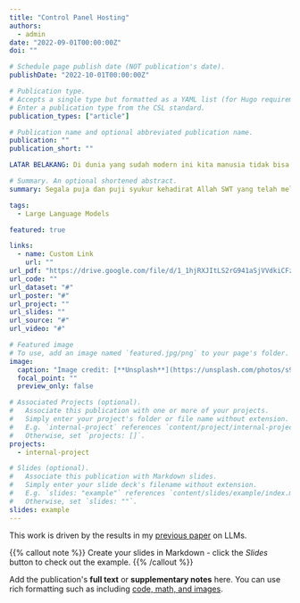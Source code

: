 ```yaml
---
title: "Control Panel Hosting"
authors:
  - admin
date: "2022-09-01T00:00:00Z"
doi: ""

# Schedule page publish date (NOT publication's date).
publishDate: "2022-10-01T00:00:00Z"

# Publication type.
# Accepts a single type but formatted as a YAML list (for Hugo requirements).
# Enter a publication type from the CSL standard.
publication_types: ["article"]

# Publication name and optional abbreviated publication name.
publication: ""
publication_short: ""

LATAR BELAKANG: Di dunia yang sudah modern ini kita manusia tidak bisa lepas dari perkembangan teknologi yang ada. Berbagai temuan telah diciptakan dan dipublikasikan, dan banyak hal, cara, prosedur lama yang hilang karena telah dipecahkan oleh temuan baru. Manusia yang enggan dalam mengikuti perkembangan jaman terutama disekitar kota-kota besar tentu akan kesulitan dalam menjalankan berbagai aktivitas, pekerjaan, dan bahkan dalam melakukan hobi atau kesenangannya karena adanya perubahan oleh kemajuan jaman. Salah satu contoh perkembangan teknologi yang ada sekarang dan sudah menjadi kebutuhan wajib bagi sebagian besar orang yaitu internet. Dengan adanya internet berbagai kesulitan yang dialami oleh manusia dapat diatasi dengan lebih mudah, seperti mencari informasi, mengirim pesan, hingga belanja secara online tanpa harus pergi kesana kemari, dan masih banyak lagi perubahan baik yang dibawa oleh perkembangan teknologi yang bernama internet ini Lalu, bagaimana intenet bisa begitu banyak memiliki informasi, fitur, layanan dan hal-hal lainnya? Tentu ada pihak yang mengisi, membuat dan mengembangkan berbagai hal yang dimiliki oleh internet. Informasi, content, fitur, layanan dan banyak hal yang diciptakan oleh pihak dibelakang semua ini agar dapat memudahkan manusia dalam melakukan segala aktivitas yang dibutuhkan. Semua orang bisa menjadi pembuat atau penyaji konten, layanan dan lain-lainnya asalkan memiliki ide kreatif ataupun suatu inovasi yang bermanfaat. Dalam penyajian yang ada di internet tentu memerlukan pengetahuan agar bisa terpublikasi, tersampaikan ataupun dapat digunakan oleh orang banyak. Dalam hal ini tentu saja perlu pengelolaan, manajemen, pengaturan atau semacamnya agar dapat dipublikasikan dengan baik, tepat dan benar. Pada praktik kali ini akan mempelajari salah satu software control panel yaitu EHCP yang dapat menjaga server hosting berbasis web. Kita akan mempelajari bagaimana melakukan instalasi dan konfigurasi EHCP.

# Summary. An optional shortened abstract.
summary: Segala puja dan puji syukur kehadirat Allah SWT yang telah melimpahkan rahmat dan hidayah-Nya kepada kita semua sholawat serta salam kita panjatkan kepada junjungan Nabi Muhammad SAW. Adapun maksud dan tujuan penulisan laporan proyek ini adalah sebagai laporan Instalasi dan Konfigurasi Control Panel Hosting. Dalam kesempatan ini, penulis mengucapkan banyak terimakasih kepada semua pihak yang telah membantu dalam penyusunan laporan. Boja, 1 Oktober 2022 Penyusun

tags:
  - Large Language Models

featured: true

links:
  - name: Custom Link
    url: ""
url_pdf: "https://drive.google.com/file/d/1_1hjRXJItLS2rG941aSjVVdkiCFzVXvU/view?usp=sharing"
url_code: ""
url_dataset: "#"
url_poster: "#"
url_project: ""
url_slides: ""
url_source: "#"
url_video: "#"

# Featured image
# To use, add an image named `featured.jpg/png` to your page's folder.
image:
  caption: "Image credit: [**Unsplash**](https://unsplash.com/photos/s9CC2SKySJM)"
  focal_point: ""
  preview_only: false

# Associated Projects (optional).
#   Associate this publication with one or more of your projects.
#   Simply enter your project's folder or file name without extension.
#   E.g. `internal-project` references `content/project/internal-project/index.md`.
#   Otherwise, set `projects: []`.
projects:
  - internal-project

# Slides (optional).
#   Associate this publication with Markdown slides.
#   Simply enter your slide deck's filename without extension.
#   E.g. `slides: "example"` references `content/slides/example/index.md`.
#   Otherwise, set `slides: ""`.
slides: example
---
```


This work is driven by the results in my [previous paper](/publication/conference-paper/) on LLMs.

{{% callout note %}}
Create your slides in Markdown - click the _Slides_ button to check out the example.
{{% /callout %}}

Add the publication's **full text** or **supplementary notes** here. You can use rich formatting such as including [code, math, and images](https://docs.hugoblox.com/content/writing-markdown-latex/).
